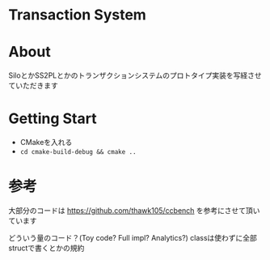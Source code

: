 # Transaction System
# About
SiloとかSS2PLとかのトランザクションシステムのプロトタイプ実装を写経させていただきます

# Getting Start
- CMakeを入れる
- `cd cmake-build-debug && cmake ..`

# 参考
大部分のコードは https://github.com/thawk105/ccbench を参考にさせて頂いています


どういう量のコード？(Toy code? Full impl?  Analytics?)
classは使わずに全部structで書くとかの規約